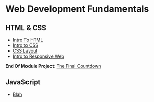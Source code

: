 # Web Development Fundamentals

## HTML & CSS

- [Intro To HTML](/handbook/curriculum/fundamentals/modules/html-css/lessons/intro-to-html)
- [Intro to CSS](/handbook/curriculum/fundamentals/modules/html-css/lessons/intro-to-css)
- [CSS Layout](/handbook/curriculum/fundamentals/modules/html-css/lessons/css-layout)
- [Intro to Responsive Web](/handbook/curriculum/fundamentals/modules/html-css/lessons/intro-to-responsive)

**End Of Module Project**: [The Final Countdown](/handbook/curriculum/fundamentals/projects/the-final-countdown)

## JavaScript

- [Blah]()

